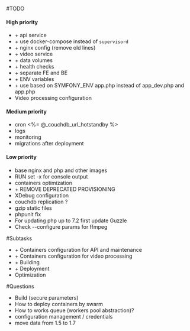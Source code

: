 #TODO

#### High priority
* \+ api service
* \+ use docker-compose instead of `supervisord`
* \+ nginx config (remove old lines)
* \+ video service
* \+ data volumes
* \+ health checks
* \+ separate FE and BE
* \+ ENV variables
* \+ use based on SYMFONY_ENV app.php instead of app_dev.php and app.php
* Video processing configuration

#### Medium priority
* cron <%= @_couchdb_url_hotstandby %>
* logs
* monitoring
* migrations after deployment

#### Low priority
* base nginx and php and other images
* RUN set -x for console output
* containers optimization
* \+ REMOVE DEPRECATED PROVISIONING
* XDebug configuration
* couchdb replication ?
* gzip static files
* phpunit fix
* For updating php up to 7.2 first update Guzzle
* Check --configure params for ffmpeg


#Subtasks

* \+ Containers configuration for API and maintenance
* \+ Containers configuration for video processing 
* \+ Building
* \+ Deployment
* Optimization
 

#Questions

* Build (secure parameters)
* How to deploy containers by swarm
* How to works queue (workers pool abstraction)? 
* configuration management / credentials
* move data from 1.5 to 1.7

